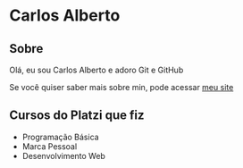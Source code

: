 # Carlos Alberto

## Sobre

Olá, eu sou Carlos Alberto e adoro Git e GitHub

Se você quiser saber mais sobre min, pode acessar [meu site](https://github.com/CarlosAlbertoTI)

## Cursos do Platzi que fiz

- Programação Básica
- Marca Pessoal
- Desenvolvimento Web
